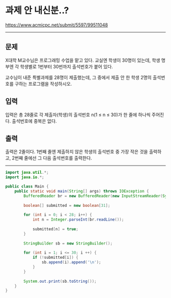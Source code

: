 # 과제 안 내신분..?
https://www.acmicpc.net/submit/5597/99511048

---

## 문제
X대학 M교수님은 프로그래밍 수업을 맡고 있다. 교실엔 학생이 30명이 있는데, 학생 명부엔 각 학생별로 1번부터 30번까지 출석번호가 붙어 있다.

교수님이 내준 특별과제를 28명이 제출했는데, 그 중에서 제출 안 한 학생 2명의 출석번호를 구하는 프로그램을 작성하시오.

## 입력
입력은 총 28줄로 각 제출자(학생)의 출석번호 n(1 ≤ n ≤ 30)가 한 줄에 하나씩 주어진다. 출석번호에 중복은 없다.

## 출력
출력은 2줄이다. 1번째 줄엔 제출하지 않은 학생의 출석번호 중 가장 작은 것을 출력하고, 2번째 줄에선 그 다음 출석번호를 출력한다.

---

```java
import java.util.*;
import java.io.*;

public class Main {
    public static void main(String[] args) throws IOException {
        BufferedReader br = new BufferedReader(new InputStreamReader(System.in));
        
        boolean[] submitted = new boolean[31];
        
        for (int i = 0; i < 28; i++) {
            int n = Integer.parseInt(br.readLine());
            
            submitted[n] = true;
        }
        
        StringBuilder sb = new StringBuilder();
        
        for (int i = 1; i <= 30; i ++) {
            if (!submitted[i]) {
                sb.append(i).append('\n');
            }
        }
        
        System.out.print(sb.toString());
    }
}
```
